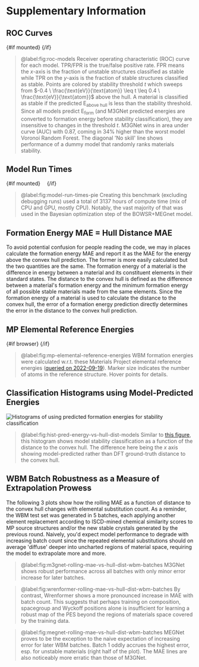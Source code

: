 <script lang="ts">
  import RunTimePie from '$figs/model-run-times-pie.svelte'
  import RocModels from '$figs/roc-models.svelte'
  import { browser } from '$app/environment'
  import MPRefEnergies from '$figs/mp-elemental-ref-energies.svelte'
  import WrenformerRollingMaeBatches from '$figs/wrenformer-rolling-mae-vs-hull-dist-wbm-batches.svelte'
  import M3gnetRollingMaeBatches from '$figs/m3gnet-rolling-mae-vs-hull-dist-wbm-batches.svelte'
  import MegnetRollingMaeBatches from '$figs/megnet-rolling-mae-vs-hull-dist-wbm-batches.svelte'
  import { onMount } from 'svelte'

  let mounted = false
  onMount(() => (mounted = true))
</script>

# Supplementary Information

## ROC Curves

{#if mounted}
<RocModels />
{/if}

> @label:fig:roc-models Receiver operating characteristic (ROC) curve for each model. TPR/FPR is the true/false positive rate. FPR means the $x$-axis is the fraction of unstable structures classified as stable while TPR on the $y$-axis is the fraction of stable structures classified as stable. Points are colored by stability threshold $t$ which sweeps from $-0.4 \ \frac{\text{eV}}{\text{atom}} \leq t \leq 0.4 \ \frac{\text{eV}}{\text{atom}}$ above the hull. A material is classified as stable if the predicted E<sub>above hull</sub> is less than the stability threshold. Since all models predict E<sub>form</sub> (and M3GNet predicted energies are converted to formation energy before stability classification), they are insensitive to changes in the threshold $t$. M3GNet wins in area under curve (AUC) with 0.87, coming in 34% higher than the worst model Voronoi Random Forest. The diagonal 'No skill' line shows performance of a dummy model that randomly ranks materials stability.

## Model Run Times

{#if mounted}
<RunTimePie style="margin: 1em;" />
{/if}

> @label:fig:model-run-times-pie Creating this benchmark (excluding debugging runs) used a total of 3137 hours of compute time (mix of CPU and GPU, mostly CPU). Notably, the vast majority of that was used in the Bayesian optimization step of the BOWSR+MEGnet model.

## Formation Energy MAE = Hull Distance MAE

To avoid potential confusion for people reading the code, we may in places calculate the formation energy MAE and report it as the MAE for the energy above the convex hull prediction. The former is more easily calculated but the two quantities are the same. The formation energy of a material is the difference in energy between a material and its constituent elements in their standard states. The distance to the convex hull is defined as the difference between a material's formation energy and the minimum formation energy of all possible stable materials made from the same elements. Since the formation energy of a material is used to calculate the distance to the convex hull, the error of a formation energy prediction directly determines the error in the distance to the convex hull prediction.

## MP Elemental Reference Energies

{#if browser}
<MPRefEnergies />
{/if}

> @label:fig:mp-elemental-reference-energies WBM formation energies were calculated w.r.t. these Materials Project elemental reference energies ([queried on 2022-09-19](https://github.com/janosh/matbench-discovery/blob/main/data/mp/2022-09-19-mp-elemental-reference-entries.json)). Marker size indicates the number of atoms in the reference structure. Hover points for details.

## Classification Histograms using Model-Predicted Energies

![Histograms of using predicted formation energies for stability classification](./figs/hist-pred-energy-vs-hull-dist-models.webp)

> @label:fig:hist-pred-energy-vs-hull-dist-models Similar to [this figure](/paper#fig:hist-true-energy-vs-hull-dist-models), this histogram shows model stability classification as a function of the distance to the convex hull. The difference here being the $x$ axis showing model-predicted rather than DFT ground-truth distance to the convex hull.

## WBM Batch Robustness as a Measure of Extrapolation Prowess

The following 3 plots show how the rolling MAE as a function of distance to the convex hull changes with elemental substitution count. As a reminder, the WBM test set was generated in 5 batches, each applying another element replacement according to ISCD-mined chemical similarity scores to MP source structures and/or the new stable crystals generated by the previous round. Naively, you'd expect model performance to degrade with increasing batch count since the repeated elemental substitutions should on average 'diffuse' deeper into uncharted regions of material space, requiring the model to extrapolate more and more.

<M3gnetRollingMaeBatches />

> @label:fig:m3gnet-rolling-mae-vs-hull-dist-wbm-batches M3GNet shows robust performance across all batches with only minor error increase for later batches.

<WrenformerRollingMaeBatches />

> @label:fig:wrenformer-rolling-mae-vs-hull-dist-wbm-batches By contrast, Wrenformer shows a more pronounced increase in MAE with batch count. This suggests that perhaps training on composition, spacegroup and Wyckoff positions alone is insufficient for learning a robust map of the PES beyond the regions of materials space covered by the training data.

<MegnetRollingMaeBatches />

> @label:fig:megnet-rolling-mae-vs-hull-dist-wbm-batches MEGNet proves to be the exception to the naive expectation of increasing error for later WBM batches. Batch 1 oddly accrues the highest error, esp. for unstable materials (right half of the plot). The MAE lines are also noticeably more erratic than those of M3GNet.
